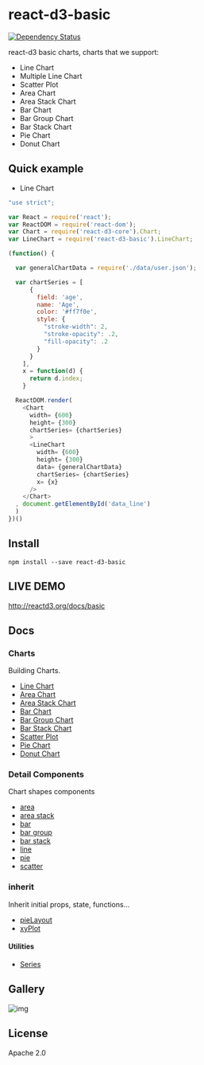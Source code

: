 # react-d3-basic

[![Dependency Status](https://gemnasium.com/react-d3/react-d3-basic.svg)](https://gemnasium.com/react-d3/react-d3-basic)

react-d3 basic charts, charts that we support:

- Line Chart
- Multiple Line Chart
- Scatter Plot
- Area Chart
- Area Stack Chart
- Bar Chart
- Bar Group Chart
- Bar Stack Chart
- Pie Chart
- Donut Chart

## Quick example

- Line Chart

```js
"use strict";

var React = require('react');
var ReactDOM = require('react-dom');
var Chart = require('react-d3-core').Chart;
var LineChart = require('react-d3-basic').LineChart;

(function() {

  var generalChartData = require('./data/user.json');

  var chartSeries = [
      {
        field: 'age',
        name: 'Age',
        color: '#ff7f0e',
        style: {
          "stroke-width": 2,
          "stroke-opacity": .2,
          "fill-opacity": .2
        }
      }
    ],
    x = function(d) {
      return d.index;
    }

  ReactDOM.render(
    <Chart
      width= {600}
      height= {300}
      chartSeries= {chartSeries}
      >
      <LineChart
        width= {600}
        height= {300}
        data= {generalChartData}
        chartSeries= {chartSeries}
        x= {x}
      />
    </Chart>
  , document.getElementById('data_line')
  )
})()

```


## Install

```
npm install --save react-d3-basic
```

## LIVE DEMO

http://reactd3.org/docs/basic

## Docs


### Charts

Building Charts.

- [Line Chart](./docs/charts/line_chart.md)
- [Area Chart](./docs/charts/area_chart.md)
- [Area Stack Chart](./docs/charts/area_stack_chart.md)
- [Bar Chart](./docs/charts/bar_chart.md)
- [Bar Group Chart](./docs/charts/bar_group_chart.md)
- [Bar Stack Chart](./docs/charts/bar_stack_chart.md)
- [Scatter Plot](./docs/charts/scatter_chart.md)
- [Pie Chart](./docs/charts/pie_chart.md)
- [Donut Chart](./docs/charts/donut_chart.md)


### Detail Components

Chart shapes components

- [area](./docs/components/area.md)
- [area stack](./docs/components/area_stack.md)
- [bar](./docs/components/bar.md)
- [bar group](./docs/components/bar_group.md)
- [bar stack](./docs/components/bar_stack.md)
- [line](./docs/components/line.md)
- [pie](./docs/components/pie.md)
- [scatter](./docs/components/scatter.md)

### inherit

Inherit initial props, state, functions...

- [pieLayout](./docs/inherit/pie.md)
- [xyPlot](./docs/inherit/xyplot.md)

#### Utilities

- [Series](./docs/utils/series.md)

## Gallery

![img](http://www.reactd3.org/img/basic/cover.png)

## License

Apache 2.0
